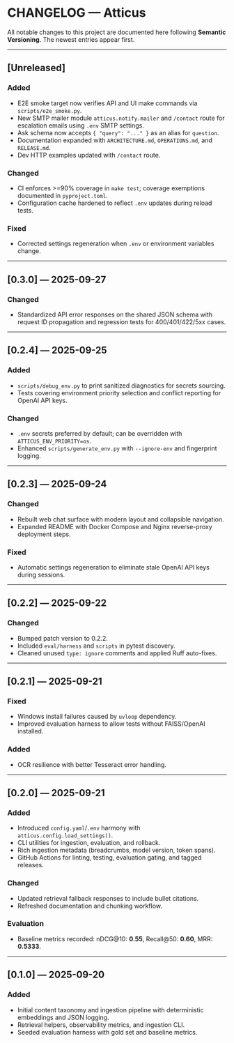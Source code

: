 # CHANGELOG — Atticus

All notable changes to this project are documented here following **Semantic Versioning**.
The newest entries appear first.

---

## [Unreleased]

### Added
- E2E smoke target now verifies API and UI make commands via `scripts/e2e_smoke.py`.
- New SMTP mailer module `atticus.notify.mailer` and `/contact` route for escalation emails using `.env` SMTP settings.
- Ask schema now accepts `{ "query": "..." }` as an alias for `question`.
- Documentation expanded with `ARCHITECTURE.md`, `OPERATIONS.md`, and `RELEASE.md`.
- Dev HTTP examples updated with `/contact` route.

### Changed
- CI enforces >=90% coverage in `make test`; coverage exemptions documented in `pyproject.toml`.
- Configuration cache hardened to reflect `.env` updates during reload tests.

### Fixed
- Corrected settings regeneration when `.env` or environment variables change.

---

## [0.3.0] — 2025-09-27

### Changed
- Standardized API error responses on the shared JSON schema with request ID propagation and regression tests for 400/401/422/5xx cases.

---

## [0.2.4] — 2025-09-25

### Added
- `scripts/debug_env.py` to print sanitized diagnostics for secrets sourcing.
- Tests covering environment priority selection and conflict reporting for OpenAI API keys.

### Changed
- `.env` secrets preferred by default; can be overridden with `ATTICUS_ENV_PRIORITY=os`.
- Enhanced `scripts/generate_env.py` with `--ignore-env` and fingerprint logging.

---

## [0.2.3] — 2025-09-24

### Changed
- Rebuilt web chat surface with modern layout and collapsible navigation.
- Expanded README with Docker Compose and Nginx reverse-proxy deployment steps.

### Fixed
- Automatic settings regeneration to eliminate stale OpenAI API keys during sessions.

---

## [0.2.2] — 2025-09-22

### Changed
- Bumped patch version to 0.2.2.
- Included `eval/harness` and `scripts` in pytest discovery.
- Cleaned unused `type: ignore` comments and applied Ruff auto-fixes.

---

## [0.2.1] — 2025-09-21

### Fixed
- Windows install failures caused by `uvloop` dependency.
- Improved evaluation harness to allow tests without FAISS/OpenAI installed.

### Added
- OCR resilience with better Tesseract error handling.

---

## [0.2.0] — 2025-09-21

### Added
- Introduced `config.yaml`/`.env` harmony with `atticus.config.load_settings()`.
- CLI utilities for ingestion, evaluation, and rollback.
- Rich ingestion metadata (breadcrumbs, model version, token spans).
- GitHub Actions for linting, testing, evaluation gating, and tagged releases.

### Changed
- Updated retrieval fallback responses to include bullet citations.
- Refreshed documentation and chunking workflow.

### Evaluation
- Baseline metrics recorded: nDCG@10: **0.55**, Recall@50: **0.60**, MRR: **0.5333**.

---

## [0.1.0] — 2025-09-20

### Added
- Initial content taxonomy and ingestion pipeline with deterministic embeddings and JSON logging.
- Retrieval helpers, observability metrics, and ingestion CLI.
- Seeded evaluation harness with gold set and baseline metrics.

